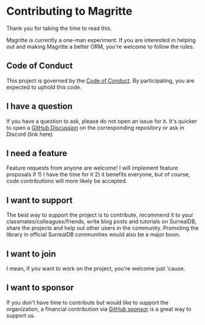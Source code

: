 # Contributing to Magritte

Thank you for taking the time to read this.

Magritte is currently a one-man experiment. If you are interested in helping out and making Magritte a better ORM, you're welcome to follow the rules.

## Code of Conduct

This project is governed by the [Code of Conduct](CODE_OF_CONDUCT.md). By participating, you are expected to uphold this code.

## I have a question

If you have a question to ask, please do not open an issue for it. It's quicker to open a [GitHub Discussion](https://docs.github.com/en/discussions/quickstart#creating-a-new-discussion) on the corresponding repository or ask in Discord (link here)

## I need a feature

Feature requests from anyone are welcome! I will implement feature proposals if 1) I have the time for it 2) it benefits everyone, but of course, code contributions will more likely be accepted.

## I want to support

The best way to support the project is to contribute, recommend it to your classmates/colleagues/friends, write blog posts and tutorials on SurrealDB, share the projects and help out other users in the community. Promoting the library in official SurrealDB communities would also be a major boon.

## I want to join

I mean, if you want to work on the project, you're welcome just 'cause.

## I want to sponsor

If you don't have time to contribute but would like to support the organization, a financial contribution via [GitHub sponsor](https://github.com/sponsors/sengokudaikon) is a great way to support us.
